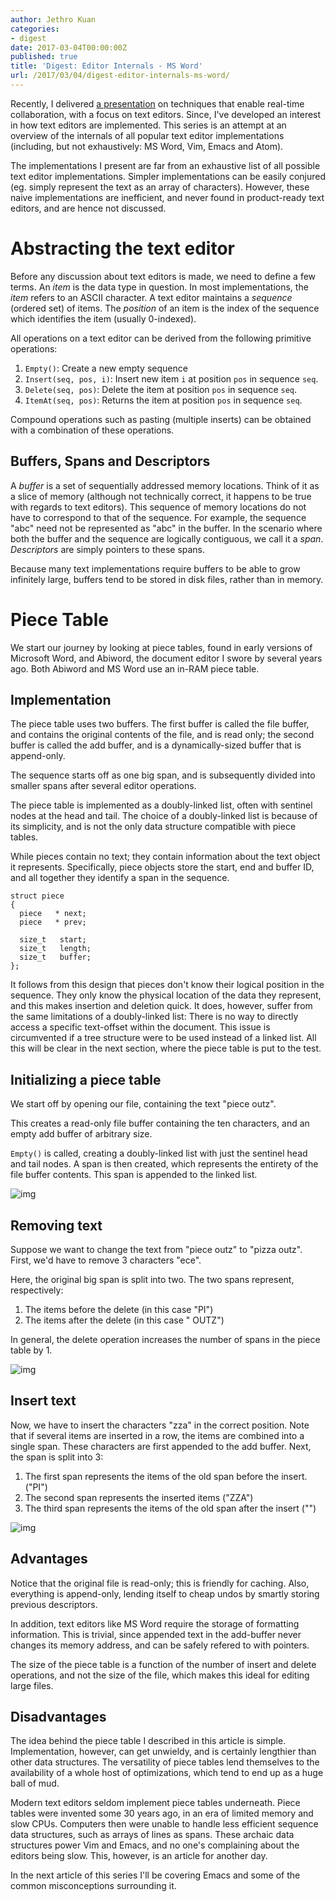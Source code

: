 ```yaml
---
author: Jethro Kuan
categories:
- digest
date: 2017-03-04T00:00:00Z
published: true
title: 'Digest: Editor Internals - MS Word'
url: /2017/03/04/digest-editor-internals-ms-word/
---
```


Recently, I delivered
[a presentation](https://docs.google.com/presentation/d/1qMi_zQxm6E9fxXi8RFnfhaOvvCHEGzD-NPQjpD_F63w/edit?usp=sharing) on
techniques that enable real-time collaboration, with a focus on text
editors. Since, I've developed an interest in how text editors are
implemented. This series is an attempt at an overview of the internals
of all popular text editor implementations (including, but not
exhaustively: MS Word, Vim, Emacs and Atom).

The implementations I present are far from an exhaustive list of all
possible text editor implementations. Simpler implementations can be 
easily conjured (eg. simply represent the text as an array of
characters). However, these naive implementations are inefficient, and
never found in product-ready text editors, and are hence not discussed.

# Abstracting the text editor

Before any discussion about text editors is made, we need to define a
few terms. An *item* is the data type in question. In most
implementations, the *item* refers to an ASCII character. A text editor
 maintains a *sequence* (ordered set) of items. The *position* of an
item is the index of the sequence which identifies the item (usually
0-indexed). 

All operations on a text editor can be derived from the following
primitive operations:

1.  `Empty()`: Create a new empty sequence
2.  `Insert(seq, pos, i)`: Insert new item `i` at position `pos` in
    sequence `seq`.
3.  `Delete(seq, pos)`: Delete the item at position `pos` in sequence
    `seq`.
4.  `ItemAt(seq, pos)`: Returns the item at position `pos` in sequence
    `seq`.

Compound operations such as pasting (multiple inserts) can be obtained
with a combination of these operations.

## Buffers, Spans and Descriptors

A *buffer* is a set of sequentially addressed memory locations. Think of
it as a slice of memory (although not technically correct, it
happens to be true with regards to text editors). This sequence of memory
locations do not have to correspond to that of the sequence. For
example, the sequence "abc" need not be represented as "abc" in the
buffer. In the scenario where both the buffer and the sequence are
logically contiguous, we call it a *span*. *Descriptors* are simply
pointers to these spans.

Because many text implementations require buffers to be able to grow
infinitely large, buffers tend to be stored in disk files, rather than
in memory.

# Piece Table

We start our journey by looking at piece tables, found in early
versions of Microsoft Word, and Abiword, the document editor I swore
by several years ago. Both Abiword and MS Word use an in-RAM piece table.


## Implementation

The piece table uses two buffers. The first buffer is called the file
buffer, and contains the original contents of the file, and is read
only; the second buffer is called the add buffer, and is a
dynamically-sized buffer that is append-only.

The sequence starts off as one big span, and is subsequently divided
into smaller spans after several editor operations. 

The piece table is implemented as a doubly-linked list, often with
sentinel nodes at the head and tail. The choice of a doubly-linked
list is because of its simplicity, and is not the only data structure
compatible with piece tables. 

While pieces contain no text; they contain information about the text
object it represents. Specifically, piece objects store the start,
end and buffer ID, and all together they identify a span in the
sequence. 

    struct piece
    {
      piece   * next;
      piece   * prev;
    
      size_t   start;
      size_t   length;
      size_t   buffer;
    };

It follows from this design that pieces don't know their logical
position in the sequence. They only know the physical location of the
data they represent, and this makes insertion and deletion quick. It
does, however, suffer from the same limitations of a doubly-linked
list: There is no way to directly access a specific text-offset
within the document. This issue is circumvented if a tree structure
were to be used instead of a linked list. All this will be clear in
the next section, where the piece table is put to the test.

## Initializing a piece table

We start off by opening our file, containing the text "piece outz".

This creates a read-only file buffer containing the ten characters,
and an empty add buffer of arbitrary size. 

`Empty()` is called, creating a doubly-linked list with just the sentinel
head and tail nodes. A span is then created, which represents the
entirety of the file buffer contents. This span is appended to the
linked list.

![img](/images/piecetable/start.png)

## Removing text

Suppose we want to change the text from "piece outz" to "pizza outz".
First, we'd have to remove 3 characters "ece".

Here, the original big span is split into two. The two spans
represent, respectively:

1.  The items before the delete (in this case "PI")
2.  The items after the delete (in this case " OUTZ")

In general, the delete operation increases the number of spans in the
piece table by 1.

![img](/images/piecetable/remove.png)

## Insert text

Now, we have to insert the characters "zza" in the correct position.
Note that if several items are inserted in a row, the items are
combined into a single span. These characters are first appended to
the add buffer. Next, the span is split into 3:

1.  The first span represents the items of the old span before the
    insert. ("PI")
2.  The second span represents the inserted items ("ZZA")
3.  The third span represents the items of the old span after the
    insert ("")

![img](/images/piecetable/insert.png)

## Advantages

Notice that the original file is read-only; this is friendly for
caching. Also, everything is append-only, lending itself to cheap
undos by smartly storing previous descriptors.

In addition, text editors like MS Word require the storage of
formatting information. This is trivial, since appended text in the
add-buffer never changes its memory address, and can be safely refered
to with pointers.

The size of the piece table is a function of the number of insert and
delete operations, and not the size of the file, which makes this
ideal for editing large files.

## Disadvantages

The idea behind the piece table I described in this article is simple.
Implementation, however, can get unwieldy, and is certainly lengthier
than other data structures. The versatility of piece tables lend
themselves to the availability of a whole host of optimizations, which
tend to end up as a huge ball of mud.

Modern text editors seldom implement piece tables underneath. Piece
tables were invented some 30 years ago, in an era of limited memory
and slow CPUs. Computers then were unable to handle less efficient
sequence data structures, such as arrays of lines as spans. These
archaic data structures power Vim and Emacs, and no one's complaining
about the editors being slow. This, however, is an article for another
day.

In the next article of this series I'll be covering Emacs and some of
the common misconceptions surrounding it.
